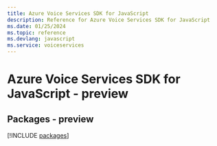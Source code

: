 ```yaml
---
title: Azure Voice Services SDK for JavaScript
description: Reference for Azure Voice Services SDK for JavaScript
ms.date: 01/25/2024
ms.topic: reference
ms.devlang: javascript
ms.service: voiceservices
---
```

# Azure Voice Services SDK for JavaScript - preview
## Packages - preview
[!INCLUDE [packages](voice-services-index.md)]